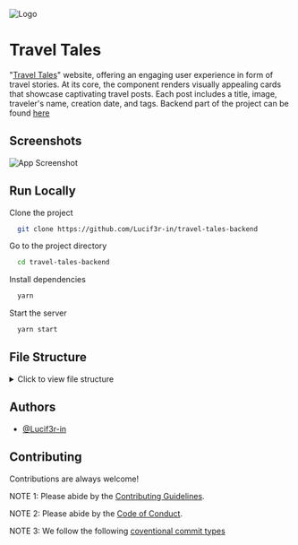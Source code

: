 ![Logo](https://res.cloudinary.com/dhnkuonev/image/upload/v1690817781/Frame_1_r2cwtq.png)

# Travel Tales

"[Travel Tales](https://traveltaless.vercel.app)" website, offering an engaging user experience in form of travel stories. At its core, the component renders visually appealing cards that showcase captivating travel posts. Each post includes a title, image, traveler's name, creation date, and tags. Backend part of the project can be found [here](https://github.com/Lucif3r-in/travel-tales-backend)

## Screenshots

![App Screenshot](https://res.cloudinary.com/dhnkuonev/image/upload/v1690807256/Screenshot_2023-07-31_180915_umsw5s.png)

## Run Locally

Clone the project

```bash
  git clone https://github.com/Lucif3r-in/travel-tales-backend
```

Go to the project directory

```bash
  cd travel-tales-backend
```

Install dependencies

```bash
  yarn
```

Start the server

```bash
  yarn start
```

## File Structure

<details>
  <summary>Click to view file structure</summary>
  <pre>
    <code>
📦root
 ┣ 📂controllers
 ┃ ┗ 📜posts.js
 ┃ ┗ 📜user.js
 ┣ 📂middleware
 ┃ ┗ 📜auth.js
 ┣ 📂models
   ┗ 📜tales.js
   ┗ 📜user.js
    </code>
  </pre>
</details>

## Authors

- [@Lucif3r-in](https://github.com/Lucif3r-in)

## Contributing

Contributions are always welcome!

NOTE 1: Please abide by the [Contributing Guidelines](https://github.com/Lucif3r-in/travel-tales-backend/blob/main/CONTRIBUTING.md).

NOTE 2: Please abide by the [Code of Conduct](https://github.com/Lucif3r-in/travel-tales-backend/blob/main/CODE_OF_CONDUCT.md).

NOTE 3: We follow the following [coventional commit types](https://github.com/pvdlg/conventional-commit-types)
